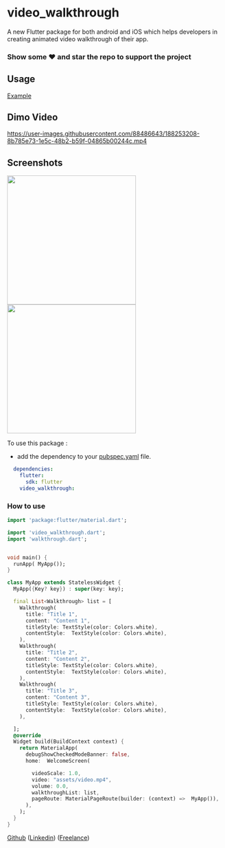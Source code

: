 # video_walkthrough

A new Flutter package for both android and iOS which helps developers in creating animated video walkthrough of their app.

### Show some :heart: and star the repo to support the project

## Usage

[Example](https://github.com/ANaSHaKerr/video_walkthrough/tree/master/example/example_app.dart)

## Dimo Video

https://user-images.githubusercontent.com/88486643/188253208-8b785e73-1e5c-48b2-b59f-04865b00244c.mp4


## Screenshots

<img src="https://i.imgur.com/fgX7PUU.jpg" height="300em" /> <img src="https://i.imgur.com/rdjSeAn.jpg" height="300em" />


To use this package :

* add the dependency to your [pubspec.yaml](https://github.com/ANaSHaKerr/video_walkthrough/blob/master/pubspec.yaml) file.

```yaml
  dependencies:
    flutter:
      sdk: flutter
    video_walkthrough:
```

### How to use

```dart
import 'package:flutter/material.dart';

import 'video_walkthrough.dart';
import 'walkthrough.dart';


void main() {
  runApp( MyApp());
}

class MyApp extends StatelessWidget {
  MyApp({Key? key}) : super(key: key);

  final List<Walkthrough> list = [
    Walkthrough(
      title: "Title 1",
      content: "Content 1",
      titleStyle: TextStyle(color: Colors.white),
      contentStyle:  TextStyle(color: Colors.white),
    ),
    Walkthrough(
      title: "Title 2",
      content: "Content 2",
      titleStyle: TextStyle(color: Colors.white),
      contentStyle:  TextStyle(color: Colors.white),
    ),
    Walkthrough(
      title: "Title 3",
      content: "Content 3",
      titleStyle: TextStyle(color: Colors.white),
      contentStyle:  TextStyle(color: Colors.white),
    ),

  ];
  @override
  Widget build(BuildContext context) {
    return MaterialApp(
      debugShowCheckedModeBanner: false,
      home:  WelcomeScreen(

        videoScale: 1.0,
        video: "assets/video.mp4",
        volume: 0.0,
        walkthroughList: list,
        pageRoute: MaterialPageRoute(builder: (context) =>  MyApp()),
      ),
    );
  }
}

```


[Github](https://github.com/ANaSHaKerr) ([Linkedin](https://www.linkedin.com/in/anashaker/)) ([Freelance](https://khamsat.com/user/ana_shaker))


